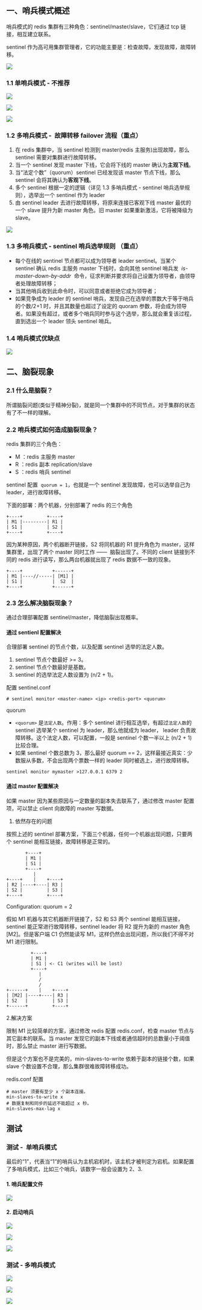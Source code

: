 ## 一、哨兵模式概述

哨兵模式的 redis 集群有三种角色：sentinel/master/slave，它们通过 tcp 链接，相互建立联系。

sentinel 作为高可用集群管理者，它的功能主要是：检查故障，发现故障，故障转移。

![](https://img2020.cnblogs.com/blog/1552449/202109/1552449-20210930111523766-577163230.png)

### 1.1 单哨兵模式 - 不推荐

![](https://img2020.cnblogs.com/blog/1552449/202104/1552449-20210419162504259-223903790.png)

![](https://img2020.cnblogs.com/blog/1552449/202104/1552449-20210419162631980-1644628765.png)

![](https://img2020.cnblogs.com/blog/1552449/202104/1552449-20210419162527327-1202719257.png)

### 1.2 多哨兵模式 -  故障转移 failover 流程（重点）

1. 在 redis 集群中，当 sentinel 检测到 master(redis 主服务)出现故障，那么 sentinel 需要对集群进行故障转移。
2. 当一个 sentinel 发现 master 下线，它会将下线的 master 确认为**主观下线**。
3. 当“法定个数”（quorum）sentinel 已经发现该 master 节点下线，那么 sentinel 会将其确认为**客观下线**。
4. 多个 sentinel 根据一定的逻辑（详见 1.3 多哨兵模式 - sentinel 哨兵选举规则），选举出一个 sentinel 作为 leader
5. 由 sentinel leader 去进行故障转移，将原来连接已客观下线 master 最优的一个 slave 提升为新 master 角色。旧 master 如果重新激活，它将被降级为 slave。

![](https://img2020.cnblogs.com/blog/1552449/202104/1552449-20210419162705169-985911838.png)

### 1.3 多哨兵模式 - sentinel 哨兵选举规则 （重点）

- 每个在线的 sentinel 节点都可以成为领导者 leader sentinel。当某个 sentinel 确认 redis 主服务 master 下线时，会向其他 sentinel 哨兵发  *is-master-down-by-addr*  命令，征求判断并要求将自己设置为领导者，由领导者处理故障转移；
- 当其他哨兵收到此命令时，可以同意或者拒绝它成为领导者；
- 如果竞争成为 leader 的 sentinel 哨兵，发现自己在选举的票数大于等于哨兵的个数/2+1 时，并且其数量也超过了设定的 quoram 参数，将会成为领导者。如果没有超过，或者多个哨兵同时参与这个选举，那么就会重复该过程，直到选出一个 leader 领头 sentinel 哨兵。

### 1.4 哨兵模式优缺点

![](https://img2020.cnblogs.com/blog/1552449/202104/1552449-20210419164620971-1798426925.png)

## 二、脑裂现象

### 2.1 什么是脑裂？

所谓脑裂问题(类似于精神分裂)，就是同一个集群中的不同节点，对于集群的状态有了不一样的理解。

### 2.2 哨兵模式如何造成脑裂现象？

redis 集群的三个角色：

- M ：redis 主服务 master
- R ：redis 副本 replication/slave
- S ：redis 哨兵 sentinel

sentinel 配置  `quorum = 1`，也就是一个 sentinel 发现故障，也可以选举自己为 leader，进行故障转移。

下面的部署：两个机器，分别部署了 redis 的三个角色

```
+----+         +----+
| M1 |---------| R1 |
| S1 |         | S2 |
+----+         +----+
```

因为某种原因，两个机器断开链接，S2 将同机器的 R1 提升角色为 master，这样集群里，出现了两个 master 同时工作 ——  脑裂出现了。不同的 client 链接到不同的 redis 进行读写，那么两台机器就出现了 redis 数据不一致的现象。

```
+----+           +------+
| M1 |----//-----| [M1] |
| S1 |           |  S2  |
+----+           +------+
```

### 2.3 怎么解决脑裂现象？

通过合理部署配置 sentinel/master，降低脑裂出现概率。

#### 通过 sentienl 配置解决

合理部署 sentinel 的节点个数，以及配置 sentinel 选举的法定人数。

1. sentinel 节点个数最好 >= 3。
2. sentinel 节点个数最好是基数。
3. sentinel 的选举法定人数设置为 (n/2 + 1)。

配置 sentinel.conf

```
# sentinel monitor <master-name> <ip> <redis-port> <quorum>
```

quorum

- `<quorum>` 是`法定人数`。作用：多个 sentinel 进行相互选举，有超过`法定人数`的 sentinel 选举某个 sentinel 为 leader，那么他就成为 leader， leader 负责故障转移。这个法定人数，可以配置，一般是 sentinel 个数一半以上 (n/2 + 1) 比较合理。
- 如果 sentinel 个数总数为 3，那么最好 quorum == 2，这样最接近真实：少数服从多数，不会出现两个票数一样的 leader 同时被选上，进行故障转移。

```
sentinel monitor mymaster >127.0.0.1 6379 2
```

#### 通过 master 配置解决

如果 master 因为某些原因与一定数量的副本失去联系了，通过修改 master 配置项，可以禁止 client 向故障的 master 写数据。

1. 依然存在的问题

按照上述的 sentinel 部署方案，下面三个机器，任何一个机器出现问题，只要两个 sentinel 能相互链接，故障转移是正常的。

```
       +----+
       | M1 |
       | S1 |
       +----+
          |
+----+    |    +----+
| R2 |----+----| R3 |
| S2 |         | S3 |
+----+         +----+
```

Configuration: quorum = 2

假如 M1 机器与其它机器断开链接了，S2 和 S3 两个 sentinel 能相互链接，sentinel 能正常进行故障转移，sentinel leader 将 R2 提升为新的 master 角色 [M2]。但是客户端 C1 仍然能读写 M1，这样仍然会出现问题，所以我们不得不对 M1 进行限制。

```
         +----+
         | M1 |
         | S1 | <- C1 (writes will be lost)
         +----+
            |
            /
            /
+------+    |    +----+
| [M2] |----+----| R3 |
| S2   |         | S3 |
+------+         +----+
```

2.解决方案

限制 M1 比较简单的方案，通过修改 redis 配置 redis.conf，检查 master 节点与其它副本的联系。当 master 发现它的副本下线或者通信超时的总数量小于阈值时，那么禁止 master 进行写数据。

但是这个方案也不是完美的，min-slaves-to-write 依赖于副本的链接个数，如果 slave 个数设置不合理，那么集群很难故障转移成功。

redis.conf 配置

```
# master 须要有至少 x 个副本连接。
min-slaves-to-write x
# 数据复制和同步的延迟不能超过 x 秒。
min-slaves-max-lag x
```

## 测试  

### 测试 -  单哨兵模式

最后的“1”，代表当“1”的哨兵认为主机宕机时，该主机才被判定为宕机。如果配置了多哨兵模式，比如三个哨兵，该数字一般会设置为 2、3.

#### 1. 哨兵配置文件

![](https://img2020.cnblogs.com/blog/1552449/202104/1552449-20210419163543837-1413915802.png)

#### 2. 启动哨兵

![](https://img2020.cnblogs.com/blog/1552449/202104/1552449-20210419163829303-1331431950.png)

![](https://img2020.cnblogs.com/blog/1552449/202104/1552449-20210419164110013-371116187.png)

![](https://img2020.cnblogs.com/blog/1552449/202104/1552449-20210419164328512-1332595110.png)

### 测试 - 多哨兵模式

![](https://img2020.cnblogs.com/blog/1552449/202104/1552449-20210419164752610-862525849.png)

![](https://img2020.cnblogs.com/blog/1552449/202104/1552449-20210419164916629-45324996.png)

![](https://img2020.cnblogs.com/blog/1552449/202104/1552449-20210419165037282-941741433.png)
